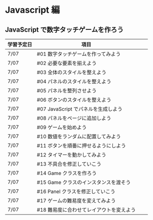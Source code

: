 # Javascript 編



## JavaScript で数字タッチゲームを作ろう

| 学習予定日 | 項目                                     |     |     |
| ---------- | ---------------------------------------- | --- | --- |
| 7/07       | #01 数字タッチゲームを作ってみよう       |     |     |
| 7/07       | #02 必要な要素を揃えよう                 |     |     |
| 7/07       | #03 全体のスタイルを整えよう             |     |     |
| 7/07       | #04 パネルのスタイルを整えよう           |     |     |
| 7/07       | #05 パネルを整列させよう                 |     |     |
| 7/07       | #06 ボタンのスタイルを整えよう           |     |     |
| 7/07       | #07 JavaScript でパネルを生成しよう      |     |     |
| 7/07       | #08 パネルをページに追加しよう           |     |     |
| 7/07       | #09 ゲームを始めよう                     |     |     |
| 7/07       | #10 数値をランダムに配置してみよう       |     |     |
| 7/07       | #11 ボタンを順番に押せるようにしよう     |     |     |
| 7/07       | #12 タイマーを動かしてみよう             |     |     |
| 7/07       | #13 不具合を修正していこう               |     |     |
| 7/07       | #14 Game クラスを作ろう                  |     |     |
| 7/07       | #15 Game クラスのインスタンスを渡そう    |     |     |
| 7/07       | #16 Panel クラスを修正していこう         |     |     |
| 7/07       | #17 ゲームの難易度を変えてみよう         |     |     |
| 7/07       | #18 難易度に合わせてレイアウトを変えよう |     |     |

